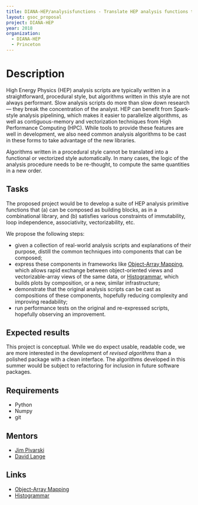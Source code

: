 ```yaml
---
title: DIANA-HEP/analysisfunctions - Translate HEP analysis functions to modern paradigms
layout: gsoc_proposal
project: DIANA-HEP
year: 2018
organization:
  - DIANA-HEP
  - Princeton
---
```


# Description

High Energy Physics (HEP) analysis scripts are typically written in a straightforward, procedural style, but algorithms written in this style are not always performant. Slow analysis scripts do more than slow down research— they break the concentration of the analyst. HEP can benefit from Spark-style analysis pipelining, which makes it easier to parallelize algorithms, as well as contiguous-memory and vectorization techniques from High Performance Computing (HPC). While tools to provide these features are well in development, we also need common analysis algorithms to be cast in these forms to take advantage of the new libraries.

Algorithms written in a procedural style cannot be translated into a functional or vectorized style automatically. In many cases, the logic of the analysis procedure needs to be re-thought, to compute the same quantities in a new order.

## Tasks

The proposed project would be to develop a suite of HEP analysis primitive functions that (a) can be composed as building blocks, as in a combinational library, and (b) satisfies various constraints of immutability, loop independence, associativity, vectorizability, etc.

We propose the following steps:

 * given a collection of real-world analysis scripts and explanations of their purpose, distill the common techniques into components that can be composed;
 * express these components in frameworks like [Object-Array Mapping](https://github.com/diana-hep/oamap), which allows rapid exchange between object-oriented views and vectorizable-array views of the same data, or [Histogrammar](http://histogrammar.org), which builds plots by composition, or a new, similar infrastructure;
 * demonstrate that the original analysis scripts can be cast as compositions of these components, hopefully reducing complexity and improving readability;
 * run performance tests on the original and re-expressed scripts, hopefully observing an improvement.

## Expected results

This project is conceptual. While we do expect usable, readable code, we are more interested in the development of _revised algorithms_ than a polished package with a clean interface. The algorithms developed in this summer would be subject to refactoring for inclusion in future software packages.

## Requirements

- Python
- Numpy
- git

## Mentors

  * [Jim Pivarski](mailto:pivarski@fnal.gov)
  * [David Lange](mailto:david.lange@cern.ch)

## Links

  * [Object-Array Mapping](https://github.com/diana-hep/oamap)
  * [Histogrammar](http://histogrammar.org)
